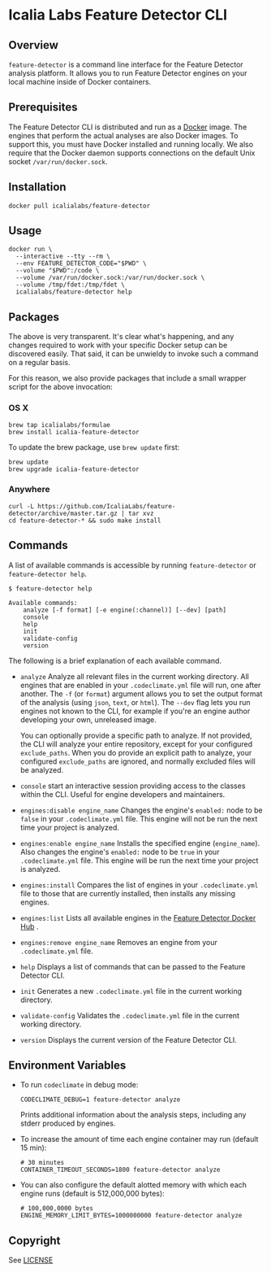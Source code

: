 # Icalia Labs Feature Detector CLI

## Overview

`feature-detector` is a command line interface for the Feature Detector analysis
platform. It allows you to run Feature Detector engines on your local machine inside
of Docker containers.

## Prerequisites

The Feature Detector CLI is distributed and run as a
[Docker](https://www.docker.com) image. The engines that perform the actual
analyses are also Docker images. To support this, you must have Docker installed
and running locally. We also require that the Docker daemon supports connections
on the default Unix socket `/var/run/docker.sock`.

## Installation

```console
docker pull icalialabs/feature-detector
```

## Usage

```console
docker run \
  --interactive --tty --rm \
  --env FEATURE_DETECTOR_CODE="$PWD" \
  --volume "$PWD":/code \
  --volume /var/run/docker.sock:/var/run/docker.sock \
  --volume /tmp/fdet:/tmp/fdet \
  icalialabs/feature-detector help
```

## Packages

The above is very transparent. It's clear what's happening, and any changes required to work with
your specific Docker setup can be discovered easily. That said, it can be unwieldy to invoke such a
command on a regular basis.

For this reason, we also provide packages that include a small wrapper script for the above
invocation:

### OS X

```console
brew tap icalialabs/formulae
brew install icalia-feature-detector
```

To update the brew package, use `brew update` first:

```console
brew update
brew upgrade icalia-feature-detector
```

### Anywhere

```console
curl -L https://github.com/IcaliaLabs/feature-detector/archive/master.tar.gz | tar xvz
cd feature-detector-* && sudo make install
```

## Commands

A list of available commands is accessible by running `feature-detector` or
`feature-detector help`.

```console
$ feature-detector help

Available commands:
    analyze [-f format] [-e engine(:channel)] [--dev] [path]
    console
    help
    init
    validate-config
    version
```

The following is a brief explanation of each available command.

* `analyze`
  Analyze all relevant files in the current working directory. All
  engines that are enabled in your `.codeclimate.yml` file will run, one after
  another. The `-f` (or `format`) argument allows you to set the output format of
  the analysis (using `json`, `text`, or `html`). The `--dev` flag lets you run
  engines not known to the CLI, for example if you're an engine author developing
  your own, unreleased image.

  You can optionally provide a specific path to analyze. If not provided, the
  CLI will analyze your entire repository, except for your configured
  `exclude_paths`. When you do provide an explicit path to analyze, your
  configured `exclude_paths` are ignored, and normally excluded files will be
  analyzed.
* `console`
  start an interactive session providing access to the classes
  within the CLI. Useful for engine developers and maintainers.
* `engines:disable engine_name`
  Changes the engine's `enabled:` node to be `false` in your `.codeclimate.yml`
  file. This engine will not be run the next time your project is analyzed.
* `engines:enable engine_name`
  Installs the specified engine (`engine_name`). Also changes the engine's
  `enabled:` node to be `true` in your `.codeclimate.yml` file. This engine
  will be run the next time your project is analyzed.
* `engines:install`
  Compares the list of engines in your `.codeclimate.yml` file to those that
  are currently installed, then installs any missing engines.
* `engines:list`
  Lists all available engines in the
  [Feature Detector Docker Hub](https://hub.docker.com/u/codeclimate/)
  .
* `engines:remove engine_name`
  Removes an engine from your `.codeclimate.yml` file.
* `help`
  Displays a list of commands that can be passed to the Feature Detector CLI.
* `init`
  Generates a new `.codeclimate.yml` file in the current working directory.
* `validate-config`
  Validates the `.codeclimate.yml` file in the current working directory.
* `version`
  Displays the current version of the Feature Detector CLI.

## Environment Variables

* To run `codeclimate` in debug mode:

  ```
  CODECLIMATE_DEBUG=1 feature-detector analyze
  ```

  Prints additional information about the analysis steps, including any stderr
  produced by engines.

* To increase the amount of time each engine container may run (default 15 min):

  ```
  # 30 minutes
  CONTAINER_TIMEOUT_SECONDS=1800 feature-detector analyze
  ```

* You can also configure the default alotted memory with which each engine runs
  (default is 512,000,000 bytes):

  ```
  # 100,000,0000 bytes
  ENGINE_MEMORY_LIMIT_BYTES=1000000000 feature-detector analyze
  ```

## Copyright

See [LICENSE](LICENSE)
